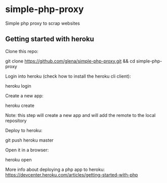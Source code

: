 simple-php-proxy
================

Simple php proxy to scrap websites

Getting started with heroku
---------------------------

Clone this repo: 

  git clone https://github.com/glena/simple-php-proxy.git && cd simple-php-proxy

Login into heroku (check how to install the heroku cli client):

  heroku login
  
Create a new app: 
  
  heroku create
  
  Note: this step will create a new app and will add the remote to the local repository
  
Deploy to heroku:

  git push heroku master
  
Open it in a browser:

  heroku open
  
More info about deploying a php app to heroku: https://devcenter.heroku.com/articles/getting-started-with-php
